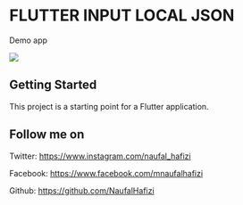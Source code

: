 # FLUTTER INPUT LOCAL JSON

Demo app

![](InputLocalJson.gif)

## Getting Started

This project is a starting point for a Flutter application.

## Follow me on 

Twitter: https://www.instagram.com/naufal_hafizi

Facebook: https://www.facebook.com/mnaufalhafizi

Github: https://github.com/NaufalHafizi

